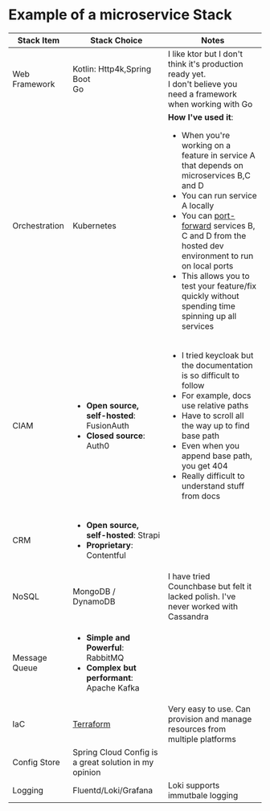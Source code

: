 # Example of a microservice Stack

| Stack Item     | Stack Choice                                                                                            | Notes                                                                                                                                                                                                                                                                                                                                                                                                                                                                                               |
| -------------- | ------------------------------------------------------------------------------------------------------- | --------------------------------------------------------------------------------------------------------------------------------------------------------------------------------------------------------------------------------------------------------------------------------------------------------------------------------------------------------------------------------------------------------------------------------------------------------------------------------------------------- |
| Web Framework  | Kotlin: Http4k,Spring Boot<br>Go | I like ktor but I don't think it's production ready yet.<br> I don't believe you need a framework when working with Go|
| Orchestration  | Kubernetes | **How I've used it**: <ul> <li>When you're working on a feature in service A that depends on microservices B,C and D</li> <li>You can run service A locally</li> <li>You can [port-forward](https://kubernetes.io/docs/tasks/access-application-cluster/port-forward-access-application-cluster/) services B, C and D from the hosted dev environment to run on local ports</li> <li>This allows you to test your feature/fix quickly without spending time spinning up all services</li> </ul> |
| CIAM           | <ul> <li>**Open source, self-hosted**: FusionAuth</li> <li>**Closed source**: Auth0</li> </ul>          | <ul> <li> I tried keycloak but the documentation is so difficult to follow</li> <li> For example, docs use relative paths</li> <li> Have to scroll all the way up to find base path</li> <li> Even when you append base path, you get 404</li> <li> Really difficult to understand stuff from docs</li></ul>|
| CRM            | <ul> <li>**Open source, self-hosted**: Strapi</li> <li>**Proprietary**: Contentful</li> </ul>         ||                              | SQL            | PostgreSQL| <ul> <li> Supports encryption</li>  <li> Good read and write performance</li> <li> Great documentation</li> </ul>|
| NoSQL          | MongoDB / DynamoDB | I have tried Counchbase but felt it lacked polish. I've never worked with Cassandra|
| Message Queue  | <ul> <li>**Simple and Powerful**: RabbitMQ</li> <li>**Complex but performant**: Apache Kafka</li> </ul> ||
| IaC            | [Terraform](https://www.terraform.io/) | Very easy to use. Can provision and manage resources from multiple platforms |
| Config Store | Spring Cloud Config is a great solution in my opinion |
| Logging |Fluentd/Loki/Grafana | Loki supports immutbale logging |
